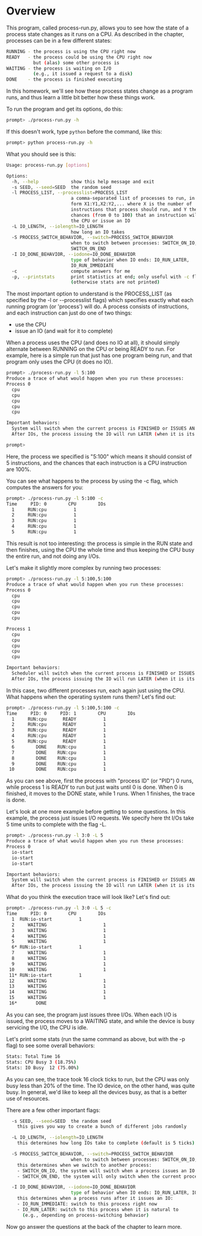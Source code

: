 
# Overview

This program, called process-run.py, allows you to see how the state of a
process state changes as it runs on a CPU. As described in the chapter, 
processes can be in a few different states:

```sh
RUNNING - the process is using the CPU right now
READY   - the process could be using the CPU right now
          but (alas) some other process is
WAITING - the process is waiting on I/O
          (e.g., it issued a request to a disk)
DONE    - the process is finished executing
```

In this homework, we'll see how these process states change as a program
runs, and thus learn a little bit better how these things work.

To run the program and get its options, do this:

```sh
prompt> ./process-run.py -h
```

If this doesn't work, type `python` before the command, like this:

```sh
prompt> python process-run.py -h
```

What you should see is this:

```sh
Usage: process-run.py [options]

Options:
  -h, --help            show this help message and exit
  -s SEED, --seed=SEED  the random seed
  -l PROCESS_LIST, --processlist=PROCESS_LIST
                        a comma-separated list of processes to run, in the
                        form X1:Y1,X2:Y2,... where X is the number of
                        instructions that process should run, and Y the
                        chances (from 0 to 100) that an instruction will use
                        the CPU or issue an IO
  -L IO_LENGTH, --iolength=IO_LENGTH
                        how long an IO takes
  -S PROCESS_SWITCH_BEHAVIOR, --switch=PROCESS_SWITCH_BEHAVIOR
                        when to switch between processes: SWITCH_ON_IO,
                        SWITCH_ON_END
  -I IO_DONE_BEHAVIOR, --iodone=IO_DONE_BEHAVIOR
                        type of behavior when IO ends: IO_RUN_LATER,
                        IO_RUN_IMMEDIATE
  -c                    compute answers for me
  -p, --printstats      print statistics at end; only useful with -c flag
                        (otherwise stats are not printed)
```

The most important option to understand is the PROCESS_LIST (as specified by
the -l or --processlist flags) which specifies exactly what each running
program (or 'process') will do. A process consists of instructions, and each
instruction can just do one of two things: 
- use the CPU 
- issue an IO (and wait for it to complete)

When a process uses the CPU (and does no IO at all), it should simply
alternate between RUNNING on the CPU or being READY to run. For example, here
is a simple run that just has one program being run, and that program only
uses the CPU (it does no IO).

```sh
prompt> ./process-run.py -l 5:100 
Produce a trace of what would happen when you run these processes:
Process 0
  cpu
  cpu
  cpu
  cpu
  cpu

Important behaviors:
  System will switch when the current process is FINISHED or ISSUES AN IO
  After IOs, the process issuing the IO will run LATER (when it is its turn)

prompt> 
```

Here, the process we specified is "5:100" which means it should consist of 5
instructions, and the chances that each instruction is a CPU instruction are
100%. 

You can see what happens to the process by using the -c flag, which computes the
answers for you:

```sh
prompt> ./process-run.py -l 5:100 -c
Time     PID: 0        CPU        IOs
  1     RUN:cpu          1
  2     RUN:cpu          1
  3     RUN:cpu          1
  4     RUN:cpu          1
  5     RUN:cpu          1
```

This result is not too interesting: the process is simple in the RUN state and
then finishes, using the CPU the whole time and thus keeping the CPU busy the
entire run, and not doing any I/Os.

Let's make it slightly more complex by running two processes:

```sh
prompt> ./process-run.py -l 5:100,5:100
Produce a trace of what would happen when you run these processes:
Process 0
  cpu
  cpu
  cpu
  cpu
  cpu

Process 1
  cpu
  cpu
  cpu
  cpu
  cpu

Important behaviors:
  Scheduler will switch when the current process is FINISHED or ISSUES AN IO
  After IOs, the process issuing the IO will run LATER (when it is its turn)
```

In this case, two different processes run, each again just using the CPU. What
happens when the operating system runs them? Let's find out:

```sh
prompt> ./process-run.py -l 5:100,5:100 -c
Time     PID: 0     PID: 1        CPU        IOs
  1     RUN:cpu      READY          1
  2     RUN:cpu      READY          1
  3     RUN:cpu      READY          1
  4     RUN:cpu      READY          1
  5     RUN:cpu      READY          1
  6        DONE    RUN:cpu          1
  7        DONE    RUN:cpu          1
  8        DONE    RUN:cpu          1
  9        DONE    RUN:cpu          1
 10        DONE    RUN:cpu          1
```

As you can see above, first the process with "process ID" (or "PID") 0 runs,
while process 1 is READY to run but just waits until 0 is done. When 0 is
finished, it moves to the DONE state, while 1 runs. When 1 finishes, the trace
is done.

Let's look at one more example before getting to some questions. In this
example, the process just issues I/O requests. We specify here tht I/Os take 5
time units to complete with the flag -L.

```sh
prompt> ./process-run.py -l 3:0 -L 5
Produce a trace of what would happen when you run these processes:
Process 0
  io-start
  io-start
  io-start

Important behaviors:
  System will switch when the current process is FINISHED or ISSUES AN IO
  After IOs, the process issuing the IO will run LATER (when it is its turn)
```

What do you think the execution trace will look like? Let's find out:

```sh
prompt> ./process-run.py -l 3:0 -L 5 -c
Time     PID: 0        CPU        IOs
  1  RUN:io-start          1
  2     WAITING                     1
  3     WAITING                     1
  4     WAITING                     1
  5     WAITING                     1
  6* RUN:io-start          1
  7     WAITING                     1
  8     WAITING                     1
  9     WAITING                     1
 10     WAITING                     1
 11* RUN:io-start          1
 12     WAITING                     1
 13     WAITING                     1
 14     WAITING                     1
 15     WAITING                     1
 16*       DONE
```

As you can see, the program just issues three I/Os. When each I/O is issued,
the process moves to a WAITING state, and while the device is busy servicing
the I/O, the CPU is idle. 

Let's print some stats (run the same command as above, but with the -p flag)
to see some overall behaviors: 

```sh
Stats: Total Time 16
Stats: CPU Busy 3 (18.75%)
Stats: IO Busy  12 (75.00%)
```

As you can see, the trace took 16 clock ticks to run, but the CPU was only
busy less than 20% of the time. The IO device, on the other hand, was quite
busy. In general, we'd like to keep all the devices busy, as that is a better
use of resources.

There are a few other important flags:
```sh
  -s SEED, --seed=SEED  the random seed  
    this gives you way to create a bunch of different jobs randomly

  -L IO_LENGTH, --iolength=IO_LENGTH
    this determines how long IOs take to complete (default is 5 ticks)

  -S PROCESS_SWITCH_BEHAVIOR, --switch=PROCESS_SWITCH_BEHAVIOR
                        when to switch between processes: SWITCH_ON_IO, SWITCH_ON_END
    this determines when we switch to another process:
    - SWITCH_ON_IO, the system will switch when a process issues an IO
    - SWITCH_ON_END, the system will only switch when the current process is done 

  -I IO_DONE_BEHAVIOR, --iodone=IO_DONE_BEHAVIOR
                        type of behavior when IO ends: IO_RUN_LATER, IO_RUN_IMMEDIATE
    this determines when a process runs after it issues an IO:
    - IO_RUN_IMMEDIATE: switch to this process right now
    - IO_RUN_LATER: switch to this process when it is natural to 
      (e.g., depending on process-switching behavior)
```

Now go answer the questions at the back of the chapter to learn more.




